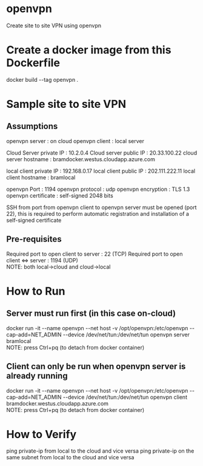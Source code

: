 # openvpn
Create site to site VPN using openvpn

# Create a docker image from this Dockerfile
docker build --tag openvpn .

# Sample site to site VPN
## Assumptions
openvpn server          : on cloud
openvpn client          : local server

Cloud Server private IP : 10.2.0.4
Cloud server public IP  : 20.33.100.22
cloud server hostname   : bramdocker.westus.cloudapp.azure.com

local client private IP : 192.168.0.17
local client public IP  : 202.111.222.11
local client hostname   : bramlocal

openvpn Port            : 1194
openvpn protocol        : udp
openvpn encryption      : TLS 1.3
openvpn certificate     : self-signed 2048 bits

SSH from port from openvpn client to openvpn server must be opened (port 22), this is required to perform automatic registration and installation of a self-signed certificate

## Pre-requisites
Required port to open client to server  : 22 (TCP)
Required port to open client <=> server : 1194 (UDP) <BR>
NOTE: both local->cloud and cloud->local

# How to Run
## Server must run first (in this case on-cloud)
docker run -it --name openvpn --net host -v /opt/openvpn:/etc/openvpn --cap-add=NET_ADMIN --device /dev/net/tun:/dev/net/tun openvpn server bramlocal<BR>
NOTE: press Ctrl+pq (to detach from docker container)

## Client can only be run when openvpn server is already running
docker run -it --name openvpn --net host -v /opt/openvpn:/etc/openvpn --cap-add=NET_ADMIN --device /dev/net/tun:/dev/net/tun openvpn client bramdocker.westus.cloudapp.azure.com<BR>
NOTE: press Ctrl+pq (to detach from docker container)

# How to Verify
ping private-ip from local to the cloud and vice versa
ping private-ip on the same subnet from local to the cloud and vice versa

